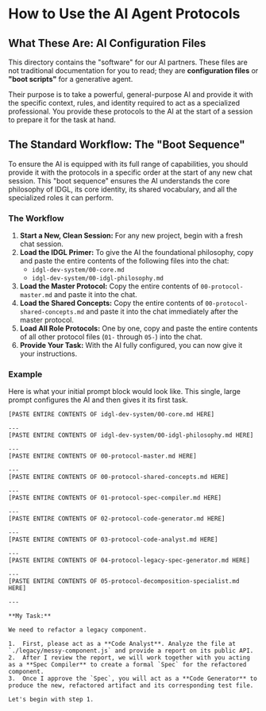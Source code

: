 # How to Use the AI Agent Protocols

## What These Are: AI Configuration Files

This directory contains the "software" for our AI partners. These files are not traditional documentation for you to read; they are **configuration files** or **"boot scripts"** for a generative agent.

Their purpose is to take a powerful, general-purpose AI and provide it with the specific context, rules, and identity required to act as a specialized professional. You provide these protocols to the AI at the start of a session to prepare it for the task at hand.

## The Standard Workflow: The "Boot Sequence"

To ensure the AI is equipped with its full range of capabilities, you should provide it with the protocols in a specific order at the start of any new chat session. This "boot sequence" ensures the AI understands the core philosophy of IDGL, its core identity, its shared vocabulary, and all the specialized roles it can perform.

### The Workflow

1.  **Start a New, Clean Session:** For any new project, begin with a fresh chat session.
2.  **Load the IDGL Primer:** To give the AI the foundational philosophy, copy and paste the entire contents of the following files into the chat:
    *   `idgl-dev-system/00-core.md`
    *   `idgl-dev-system/00-idgl-philosophy.md`
3.  **Load the Master Protocol:** Copy the entire contents of `00-protocol-master.md` and paste it into the chat.
4.  **Load the Shared Concepts:** Copy the entire contents of `00-protocol-shared-concepts.md` and paste it into the chat immediately after the master protocol.
5.  **Load All Role Protocols:** One by one, copy and paste the entire contents of all other protocol files (`01-` through `05-`) into the chat.
6.  **Provide Your Task:** With the AI fully configured, you can now give it your instructions.

### Example

Here is what your initial prompt block would look like. This single, large prompt configures the AI and then gives it its first task.

```text
[PASTE ENTIRE CONTENTS OF idgl-dev-system/00-core.md HERE]

---
[PASTE ENTIRE CONTENTS OF idgl-dev-system/00-idgl-philosophy.md HERE]

---
[PASTE ENTIRE CONTENTS OF 00-protocol-master.md HERE]

---
[PASTE ENTIRE CONTENTS OF 00-protocol-shared-concepts.md HERE]

---
[PASTE ENTIRE CONTENTS OF 01-protocol-spec-compiler.md HERE]

---
[PASTE ENTIRE CONTENTS OF 02-protocol-code-generator.md HERE]

---
[PASTE ENTIRE CONTENTS OF 03-protocol-code-analyst.md HERE]

---
[PASTE ENTIRE CONTENTS OF 04-protocol-legacy-spec-generator.md HERE]

---
[PASTE ENTIRE CONTENTS OF 05-protocol-decomposition-specialist.md HERE]

---

**My Task:**

We need to refactor a legacy component.

1.  First, please act as a **Code Analyst**. Analyze the file at `./legacy/messy-component.js` and provide a report on its public API.
2.  After I review the report, we will work together with you acting as a **Spec Compiler** to create a formal `Spec` for the refactored component.
3.  Once I approve the `Spec`, you will act as a **Code Generator** to produce the new, refactored artifact and its corresponding test file.

Let's begin with step 1.
```
